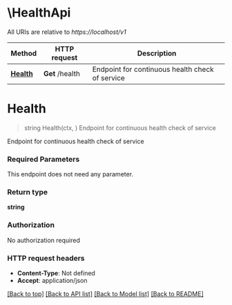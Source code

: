 # \HealthApi

All URIs are relative to *https://localhost/v1*

Method | HTTP request | Description
------------- | ------------- | -------------
[**Health**](HealthApi.md#Health) | **Get** /health | Endpoint for continuous health check of service


# **Health**
> string Health(ctx, )
Endpoint for continuous health check of service

Endpoint for continuous health check of service

### Required Parameters
This endpoint does not need any parameter.

### Return type

**string**

### Authorization

No authorization required

### HTTP request headers

 - **Content-Type**: Not defined
 - **Accept**: application/json

[[Back to top]](#) [[Back to API list]](../README.md#documentation-for-api-endpoints) [[Back to Model list]](../README.md#documentation-for-models) [[Back to README]](../README.md)


